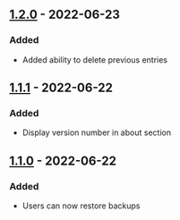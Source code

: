 ## [1.2.0] - 2022-06-23
### Added
- Added ability to delete previous entries

## [1.1.1] - 2022-06-22
### Added
- Display version number in about section

## [1.1.0] - 2022-06-22
### Added
- Users can now restore backups

[1.2.0]: https://github.com/RemeJuan/playoffs_score_card/project/compare/1.1.1...1.2.0
[1.1.1]: https://github.com/RemeJuan/playoffs_score_card/project/compare/1.1.0...1.1.1
[1.1.0]: https://github.com/RemeJuan/playoffs_score_card/project/releases/tag/1.1.0